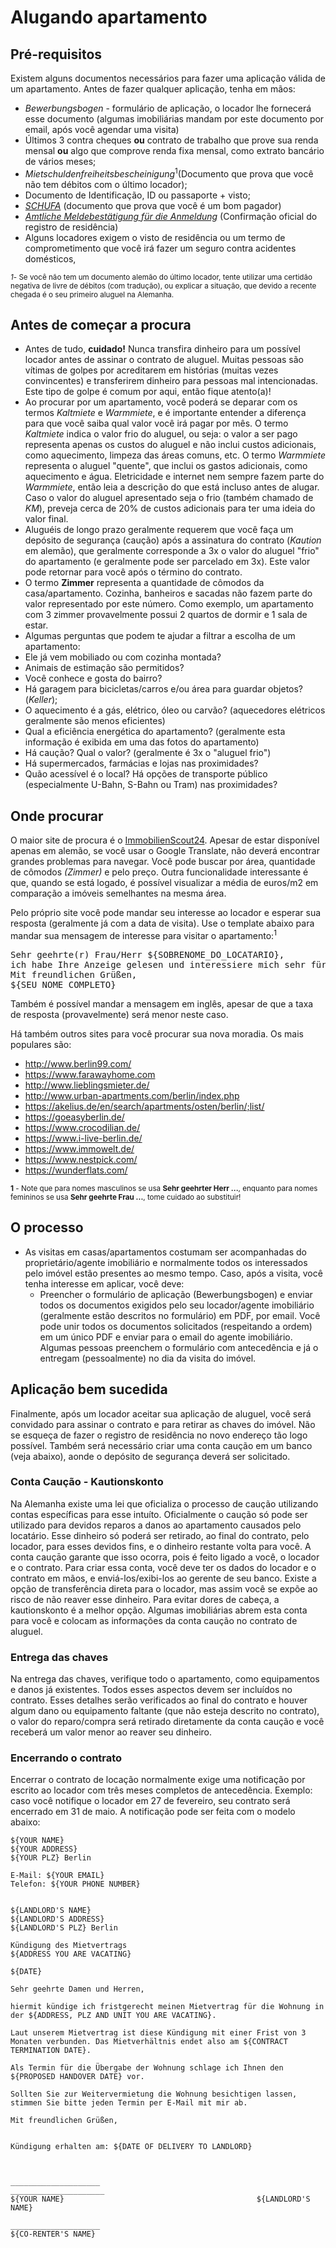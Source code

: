 # Alugando apartamento

## Pré-requisitos

Existem alguns documentos necessários para fazer uma aplicação válida de um apartamento. Antes de fazer qualquer aplicação, tenha em mãos:

- *Bewerbungsbogen* - formulário de aplicação, o locador lhe fornecerá esse documento (algumas imobiliárias mandam por este documento por email, após você agendar uma visita)
- Últimos 3 contra cheques **ou** contrato de trabalho que prove sua renda mensal **ou** algo que comprove renda fixa mensal, como extrato bancário de vários meses;
- *Mietschuldenfreiheitsbescheinigung*<sup>1</sup>(Documento que prova que você não tem débitos com o último locador);
- Documento de Identificação, ID ou passaporte + visto;
- *[SCHUFA](/pages/obtendo-schufa)* (documento que prova que você é um bom pagador)
- *[Amtliche Meldebestätigung für die Anmeldung](/pages/registro-de-residencia.md)* (Confirmação oficial do registro de
residência)
- Alguns locadores exigem o visto de residência ou um termo de comprometimento que você irá fazer um seguro contra acidentes domésticos,

<small>_1_- Se você não tem um documento alemão do último locador, tente utilizar uma certidão negativa de livre de débitos (com tradução), ou explicar a situação, que devido a recente chegada é o seu primeiro aluguel na Alemanha.</small>

## Antes de começar a procura

 - Antes de tudo, **cuidado!** Nunca transfira dinheiro para um possível locador antes de assinar o contrato de aluguel. Muitas pessoas são vítimas de golpes por acreditarem em histórias (muitas vezes convincentes) e transferirem dinheiro para pessoas mal intencionadas. Este tipo de golpe é comum por aqui, então fique atento(a)!
 - Ao procurar por um apartamento, você poderá se deparar com os termos *Kaltmiete* e *Warmmiete*, e é importante entender a diferença para que você saiba qual valor você irá pagar por mês. O termo  *Kaltmiete* indica o valor frio do aluguel, ou seja: o valor a ser pago representa apenas os custos do aluguel e não inclui custos adicionais, como aquecimento, limpeza das áreas comuns, etc. O termo *Warmmiete* representa o aluguel "quente", que inclui os gastos adicionais, como aquecimento e água. Eletricidade e internet nem sempre fazem parte do *Warmmiete*, então leia a descrição do que está incluso antes de alugar. Caso o valor do aluguel apresentado seja o frio (também chamado de *KM*), preveja cerca de 20% de custos adicionais para ter uma ideia do valor final.
 - Aluguéis de longo prazo geralmente requerem que você faça um depósito de segurança (caução) após a assinatura do contrato (*Kaution* em alemão), que geralmente corresponde a 3x o valor do aluguel "frio" do apartamento (e geralmente pode ser parcelado em 3x). Este valor pode retornar para você após o término do contrato.
 - O termo **Zimmer** representa a quantidade de cômodos da casa/apartamento. Cozinha, banheiros e sacadas não fazem parte do valor representado por este número. Como exemplo, um apartamento com 3 zimmer provavelmente possui 2 quartos de dormir e 1 sala de estar.
 - Algumas perguntas que podem te ajudar a filtrar a escolha de um apartamento:
  - Ele já vem mobiliado ou com cozinha montada?
  - Animais de estimação são permitidos?
  - Você conhece e gosta do bairro?
  - Há garagem para bicicletas/carros e/ou área para guardar objetos? (*Keller*);
  - O aquecimento é a gás, elétrico, óleo ou carvão? (aquecedores elétricos geralmente são menos eficientes)
  - Qual a eficiência energética do apartamento? (geralmente esta informação é exibida em uma das fotos do apartamento)
  - Há caução? Qual o valor? (geralmente é 3x o "aluguel frio")
  - Há supermercados, farmácias e lojas nas proximidades?
  - Quão acessível é o local? Há opções de transporte público (especialmente U-Bahn, S-Bahn ou Tram) nas proximidades?

## Onde procurar

O maior site de procura é o [ImmobilienScout24](https://www.immobilienscout24.de). Apesar de estar disponível apenas em alemão, se você usar o Google Translate, não deverá encontrar grandes problemas para navegar. Você pode buscar por área, quantidade de cômodos *(Zimmer)* e pelo preço. Outra funcionalidade interessante é que, quando se está logado, é possível visualizar a média de euros/m2 em comparação a imóveis semelhantes na mesma área.

Pelo próprio site você pode mandar seu interesse ao locador e esperar sua resposta (geralmente já com a data de visita).
Use o template abaixo para mandar sua mensagem de interesse para visitar o apartamento:<sup>1</sup>
<pre>
Sehr geehrte(r) Frau/Herr ${SOBRENOME_DO_LOCATARIO},
ich habe Ihre Anzeige gelesen und interessiere mich sehr für die Wohnung in. Ich würde mich sehr über einen Besichtigungstermin freuen. Ich bin jederzeit verfügbar. Sie können mich jederzeit per Email erreichen (${SEU_EMAIL}). Ich freue mich auf Ihre Antwort und wünsche Ihnen noch eine schöne Woche.
Mit freundlichen Grüßen,
${SEU_NOME_COMPLETO}
</pre>

Também é possível mandar a mensagem em inglês, apesar de que a taxa de resposta (provavelmente) será menor neste caso.

Há também outros sites para você procurar sua nova moradia. Os mais populares são:

  - http://www.berlin99.com/
  - https://www.farawayhome.com
  - http://www.lieblingsmieter.de/
  - http://www.urban-apartments.com/berlin/index.php
  - https://akelius.de/en/search/apartments/osten/berlin/;list/
  - https://goeasyberlin.de/
  - https://www.crocodilian.de/
  - https://www.i-live-berlin.de/
  - https://www.immowelt.de/
  - https://www.nestpick.com/
  - https://wunderflats.com/

<sub>**1** - Note que para nomes masculinos se usa **Sehr geehrter Herr ...**, enquanto para nomes femininos se usa **Sehr geehrte Frau ...**, tome cuidado ao substituir!</sub>

## O processo

- As visitas em casas/apartamentos costumam ser acompanhadas do proprietário/agente imobiliário e normalmente todos os interessados pelo imóvel estão presentes ao mesmo tempo. Caso, após a visita, você tenha interesse em aplicar, você deve:
  - Preencher o formulário de aplicação (Bewerbungsbogen) e enviar todos os documentos exigidos pelo seu locador/agente imobiliário (geralmente estão descritos no formulário) em PDF, por email. Você pode unir todos os documentos solicitados (respeitando a ordem) em um único PDF e enviar para o email do agente imobiliário. Algumas pessoas preenchem o formulário com antecedência e já o entregam (pessoalmente) no dia da visita do imóvel.

## Aplicação bem sucedida
Finalmente, após um locador aceitar sua aplicação de aluguel, você será convidado para assinar o contrato e para retirar as chaves do imóvel. Não se esqueça de fazer o registro de residência no novo endereço tão logo possível. Também será necessário criar uma conta caução em um banco (veja abaixo), aonde o depósito de segurança deverá ser solicitado.

### Conta Caução - Kautionskonto
Na Alemanha existe uma lei que oficializa o processo de caução utilizando contas específicas para esse intuíto. Oficialmente o caução só pode ser utilizado para devidos reparos a danos ao apartamento causados pelo locatário. Esse dinheiro só poderá ser retirado, ao final do contrato, pelo locador, para esses devidos fins, e o dinheiro restante volta para você. A conta cauçāo garante que isso ocorra, pois é feito ligado a você, o locador e o contrato. Para criar essa conta, você deve ter os dados do locador e o contrato em mãos, e enviá-los/exibi-los ao gerente de seu banco. Existe a opção de transferência direta para o locador, mas assim você se expõe ao risco de não reaver esse dinheiro. Para evitar dores de cabeça, a kautionskonto é a melhor opção. Algumas imobiliárias abrem esta conta para você e colocam as informações da conta caução no contrato de aluguel.

### Entrega das chaves
Na entrega das chaves, verifique todo o apartamento, como equipamentos e danos já existentes. Todos esses aspectos devem ser incluídos no contrato. Esses detalhes serão verificados ao final do contrato e houver algum dano ou equipamento faltante (que não esteja descrito no contrato), o valor do reparo/compra será retirado diretamente da conta caução e você receberá um valor menor ao reaver seu dinheiro.

### Encerrando o contrato

Encerrar o contrato de locação normalmente exige uma notificação por escrito ao locador com três meses completos de antecedência. Exemplo: caso você notifique o locador em 27 de fevereiro, seu contrato será encerrado em 31 de maio.
A notificação pode ser feita com o modelo abaixo:

```
${YOUR NAME}
${YOUR ADDRESS}
${YOUR PLZ} Berlin 

E-Mail: ${YOUR EMAIL}
Telefon: ${YOUR PHONE NUMBER}


${LANDLORD'S NAME}
${LANDLORD'S ADDRESS}
${LANDLORD'S PLZ} Berlin

Kündigung des Mietvertrags 
${ADDRESS YOU ARE VACATING}

${DATE}

Sehr geehrte Damen und Herren,

hiermit kündige ich fristgerecht meinen Mietvertrag für die Wohnung in der ${ADDRESS, PLZ AND UNIT YOU ARE VACATING}.

Laut unserem Mietvertrag ist diese Kündigung mit einer Frist von 3 Monaten verbunden. Das Mietverhältnis endet also am ${CONTRACT TERMINATION DATE}.

Als Termin für die Übergabe der Wohnung schlage ich Ihnen den ${PROPOSED HANDOVER DATE} vor.

Sollten Sie zur Weitervermietung die Wohnung besichtigen lassen, stimmen Sie bitte jeden Termin per E-Mail mit mir ab.

Mit freundlichen Grüßen,


Kündigung erhalten am: ${DATE OF DELIVERY TO LANDLORD}



____________________                                   _____________________
${YOUR NAME}                                           ${LANDLORD'S NAME}

____________________
${CO-RENTER'S NAME}
